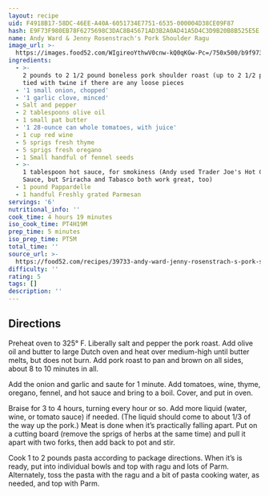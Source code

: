 ```yaml
---
layout: recipe
uid: F4918B17-58DC-46EE-A40A-6051734E7751-6535-000004D38CE09F87
hash: E9F73F980EB78F6275698C3DAC8B45671AD3B2A0AD41A5D4C3D9B20B8B525E5E
name: Andy Ward & Jenny Rosenstrach's Pork Shoulder Ragu
image_url: >-
  https://images.food52.com/WIgireoYthwV0cnw-kQ0qKGw-Pc=/750x500/b9f973b2-1846-46f9-8fef-f34c93727967--2015-1202_pork-shoulder-ragu_linda-xiao-408.jpg
ingredients:
  - >-
    2 pounds to 2 1/2 pound boneless pork shoulder roast (up to 2 1/2 pounds),
    tied with twine if there are any loose pieces
  - '1 small onion, chopped'
  - '1 garlic clove, minced'
  - Salt and pepper
  - 2 tablespoons olive oil
  - 1 small pat butter
  - '1 28-ounce can whole tomatoes, with juice'
  - 1 cup red wine
  - 5 sprigs fresh thyme
  - 5 sprigs fresh oregano
  - 1 Small handful of fennel seeds
  - >-
    1 tablespoon hot sauce, for smokiness (Andy used Trader Joe's Hot Chili
    Sauce, but Sriracha and Tabasco both work great, too)
  - 1 pound Pappardelle
  - 1 handful Freshly grated Parmesan
servings: '6'
nutritional_info: ''
cook_time: 4 hours 19 minutes
iso_cook_time: PT4H19M
prep_time: 5 minutes
iso_prep_time: PT5M
total_time: ''
source_url: >-
  https://food52.com/recipes/39733-andy-ward-jenny-rosenstrach-s-pork-shoulder-ragu
difficulty: ''
rating: 5
tags: []
description: ''
---
```

## Directions

Preheat oven to 325° F. Liberally salt and pepper the pork roast. Add olive oil and butter to large Dutch oven and heat over medium-high until butter melts, but does not burn. Add pork roast to pan and brown on all sides, about 8 to 10 minutes in all.

Add the onion and garlic and saute for 1 minute. Add tomatoes, wine, thyme, oregano, fennel, and hot sauce and bring to a boil. Cover, and put in oven.

Braise for 3 to 4 hours, turning every hour or so. Add more liquid (water, wine, or tomato sauce) if needed. (The liquid should come to about 1/3 of the way up the pork.) Meat is done when it’s practically falling apart. Put on a cutting board (remove the sprigs of herbs at the same time) and pull it apart with two forks, then add back to pot and stir.

Cook 1 to 2 pounds pasta according to package directions. When it’s is ready, put into individual bowls and top with ragu and lots of Parm. Alternately, toss the pasta with the ragu and a bit of pasta cooking water, as needed, and top with Parm.
